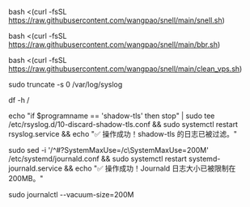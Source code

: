 bash <(curl -fsSL https://raw.githubusercontent.com/wangpao/snell/main/snell.sh)

bash <(curl -fsSL https://raw.githubusercontent.com/wangpao/snell/main/bbr.sh)

bash <(curl -fsSL https://raw.githubusercontent.com/wangpao/snell/main/clean_vps.sh)



sudo truncate -s 0 /var/log/syslog

df -h /


echo "if \$programname == 'shadow-tls' then stop" | sudo tee /etc/rsyslog.d/10-discard-shadow-tls.conf && sudo systemctl restart rsyslog.service && echo "✅ 操作成功！shadow-tls 的日志已被过滤。"

sudo sed -i '/^#\?SystemMaxUse=/c\SystemMaxUse=200M' /etc/systemd/journald.conf && sudo systemctl restart systemd-journald.service && echo "✅ 操作成功！Journald 日志大小已被限制在 200MB。"


sudo journalctl --vacuum-size=200M
